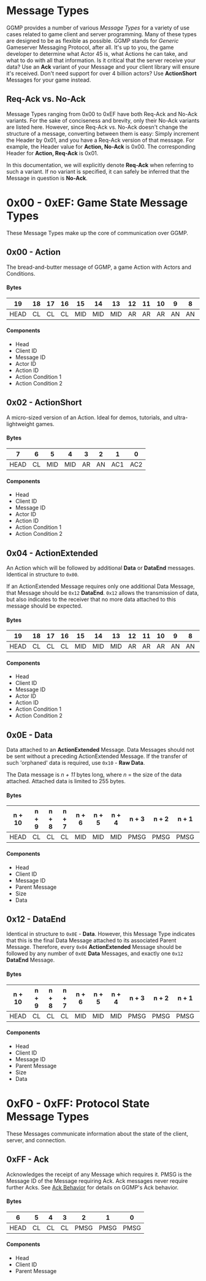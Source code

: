 # Message Types

GGMP provides a number of various *Message Types* for a variety of use cases related to game client and server
 programming. Many of these types are designed to be as flexible as possible. GGMP stands for *Generic* Gameserver 
 Messaging Protocol, after all. It's up to you, the game developer to determine what Actor 45 is, what Actions he can 
 take, and what to do with all that information. Is it critical that the server receive your data? Use an **Ack** variant
 of your Message and your client library will ensure it's received. Don't need support for over 4 billion actors? Use 
 **ActionShort** Messages for your game instead. 
 
## Req-Ack vs. No-Ack

Message Types ranging from 0x00 to 0xEF have both Req-Ack and No-Ack variants. For the sake of conciseness and brevity, only
their No-Ack variants are listed here. However, since Req-Ack vs. No-Ack doesn't change the structure of a message, converting
between them is easy: Simply increment the Header by 0x01, and you have a Req-Ack version of that message. For example, the 
Header value for **Action, No-Ack** is 0x00. The corresponding Header for **Action, Req-Ack** is 0x01. 
  
In this documentation, we will explicitly denote **Req-Ack** when referring to such a variant. If no variant is specified, 
it can safely be inferred that the Message in question is **No-Ack**.

# 0x00 - 0xEF: Game State Message Types

These Message Types make up the core of communication over GGMP. 



## 0x00 - Action
The bread-and-butter message of GGMP, a game Action with Actors and Conditions.

#### Bytes

|19 |18 |17 |16 |15 |14 |13 |12 |11 |10 |9  |8  |7  |6  |5  |4  |3  |2  |1  |0  |
|---|---|---|---|---|---|---|---|---|---|---|---|---|---|---|---|---|---|---|---|
|HEAD|CL|CL |CL |MID|MID|MID|AR |AR |AR |AN |AN |AC1|AC1|AC1|AC1|AC2|AC2|AC2|AC2|

#### Components

* Head 
* Client ID 
* Message ID 
* Actor ID 
* Action ID 
* Action Condition 1 
* Action Condition 2 



## 0x02 - ActionShort
A micro-sized version of an Action. Ideal for demos, tutorials, and ultra-lightweight games.

#### Bytes

|7  |6  |5  |4  |3  |2  |1  |0  |
|---|---|---|---|---|---|---|---|
|HEAD|CL|MID|MID|AR |AN |AC1|AC2|

#### Components

* Head 
* Client ID 
* Message ID 
* Actor ID 
* Action ID 
* Action Condition 1 
* Action Condition 2 



## 0x04 - ActionExtended
An Action which will be followed by additional **Data** or **DataEnd** messages. Identical in structure to `0x00`.

If an ActionExtended Message requires only one additional Data Message, that Message should be `0x12` **DataEnd**. `0x12`
allows the transmission of data, but also indicates to the receiver that no more data attached to this message should be
expected. 

#### Bytes

|19 |18 |17 |16 |15 |14 |13 |12 |11 |10 |9  |8  |7  |6  |5  |4  |3  |2  |1  |0  |
|---|---|---|---|---|---|---|---|---|---|---|---|---|---|---|---|---|---|---|---|
|HEAD|CL|CL |CL |MID|MID|MID|AR |AR |AR |AN |AN |AC1|AC1|AC1|AC1|AC2|AC2|AC2|AC2|

#### Components

* Head 
* Client ID 
* Message ID 
* Actor ID 
* Action ID 
* Action Condition 1 
* Action Condition 2  



## 0x0E - Data
Data attached to an **ActionExtended** Message. Data Messages should not be sent without a preceding ActionExtended 
Message. If the transfer of such 'orphaned' data is required, use `0x10` - **Raw Data**.

The Data message is *n + 11* bytes long, where *n* = the size of the data attached. Attached data is limited to 255 bytes.

#### Bytes

|n + 10 |n + 9 |n + 8 |n + 7 |n + 6 |n + 5 |n + 4 |n + 3 |n + 2 |n + 1 |n |n-1 | ... |
|---|---|---|---|---|---|---|---|---|---|---|---|---|
|HEAD|CL|CL|CL|MID|MID|MID|PMSG|PMSG|PMSG|SIZ|DAT|DAT|

#### Components

* Head
* Client ID
* Message ID
* Parent Message
* Size
* Data



## 0x12 - DataEnd
Identical in structure to `0x0E` - **Data**. However, this Message Type indicates that this is the final Data Message
attached to its associated Parent Message. Therefore, every `0x04` **ActionExtended** Message should be followed by any 
number of `0x0E` **Data** Messages, and exactly one `0x12` **DataEnd** Message.

#### Bytes

|n + 10 |n + 9 |n + 8 |n + 7 |n + 6 |n + 5 |n + 4 |n + 3 |n + 2 |n + 1 |n |n-1 | ... |
|---|---|---|---|---|---|---|---|---|---|---|---|---|
|HEAD|CL|CL|CL|MID|MID|MID|PMSG|PMSG|PMSG|SIZ|DAT|DAT|

#### Components

* Head
* Client ID
* Message ID
* Parent Message
* Size
* Data


# 0xF0 - 0xFF: Protocol State Message Types
 
 These Messages communicate information about the state of the client, server, and connection.
 
## 0xFF - Ack
 Acknowledges the receipt of any Message which requires it. PMSG is the Message ID of the Message requiring Ack. Ack 
 messages never require further Acks. See [Ack Behavior]() for details on GGMP's Ack behavior.
  
#### Bytes
|6|5|4|3|2|1|0|
|---|---|---|---|---|---|---|
|HEAD|CL|CL|CL|PMSG|PMSG|PMSG|

#### Components
* Head
* Client ID
* Parent Message